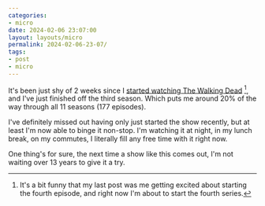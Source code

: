 ```yaml
---
categories:
- micro
date: 2024-02-06 23:07:00
layout: layouts/micro
permalink: 2024-02-06-23-07/
tags:
- post
- micro
---
```


It's been just shy of 2 weeks since I [started watching The Walking Dead][p] [^1],
and I've just finished off the third season. Which puts me around 20% of the way
through all 11 seasons (177 episodes).

I've definitely missed out having only just started the show recently, but at least I'm
now able to binge it non-stop. I'm watching it at night, in my lunch break, on
my commutes, I literally fill any free time with it right now.

One thing's for sure, the next time a show like this comes out, I'm not
waiting over 13 years to give it a try.

[p]: https://chrishannah.me/micro/2024-01-26-23-48

[^1]: It's a bit funny that my last post was me getting excited about starting the fourth episode, and right now I'm about to start the fourth series.
